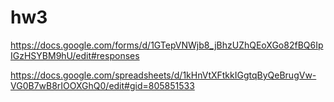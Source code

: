 # hw3

https://docs.google.com/forms/d/1GTepVNWjb8_jBhzUZhQEoXGo82fBQ6IpIGzHSYBM9hU/edit#responses

https://docs.google.com/spreadsheets/d/1kHnVtXFtkkIGgtqByQeBrugVw-VG0B7wB8rIOOXGhQ0/edit#gid=805851533

